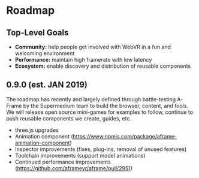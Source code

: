# Roadmap

## Top-Level Goals

- **Community:** help people get involved with WebVR in a fun and welcoming environment
- **Performance:** maintain high framerate with low latency
- **Ecosystem:** enable discovery and distribution of reusable components

## 0.9.0 (est. JAN 2019)

The roadmap has recently and largely defined through battle-testing A-Frame by
the Supermedium team to build the browser, content, and tools. We will release
open source mini-games for examples to follow, continue to push reusable
components we create, guides, etc.

- three.js upgrades
- Animation component (https://www.npmjs.com/package/aframe-animation-component)
- Inspector improvements (fixes, plug-ins, removal of unused features)
- Toolchain improvements (support model animations)
- Continued performance improvements (https://github.com/aframevr/aframe/pull/2951)
